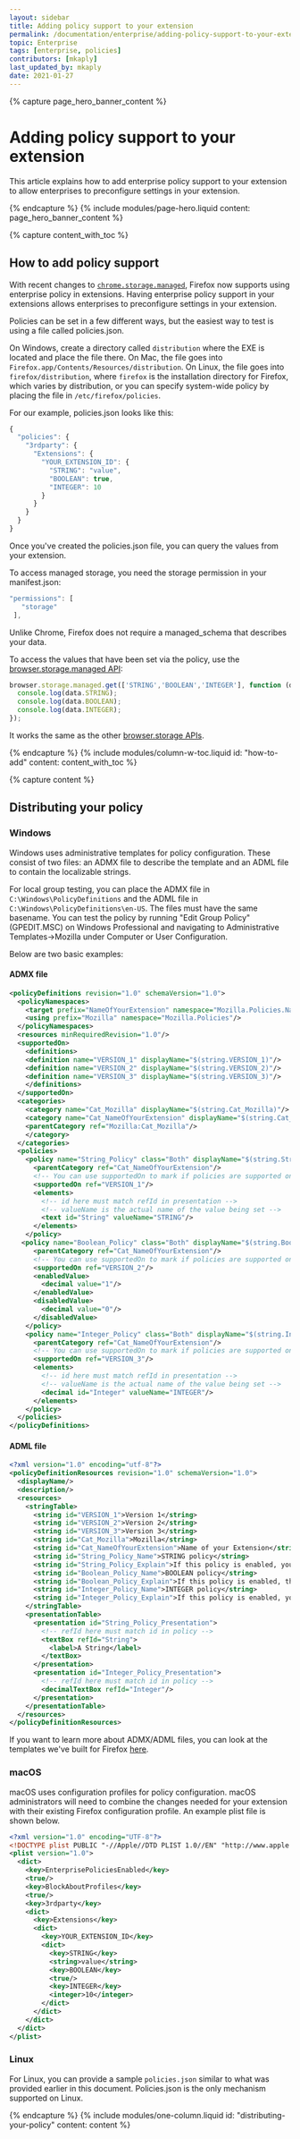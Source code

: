 ```yaml
---
layout: sidebar
title: Adding policy support to your extension
permalink: /documentation/enterprise/adding-policy-support-to-your-extension/
topic: Enterprise
tags: [enterprise, policies]
contributors: [mkaply]
last_updated_by: mkaply
date: 2021-01-27
---
```


<!-- Page Hero Banner -->

{% capture page_hero_banner_content %}

# Adding policy support to your extension

This article explains how to add enterprise policy support to your extension to allow enterprises to preconfigure settings in your extension. 

{% endcapture %}
{% include modules/page-hero.liquid
	content: page_hero_banner_content
%}

<!-- END: Page Hero Banner -->

<!-- Content with Table of Contents Module -->

{% capture content_with_toc %}

## How to add policy support 

With recent changes to [`chrome.storage.managed`][chrome-store-manage], Firefox now supports using enterprise policy in extensions. Having enterprise policy support in your extensions allows enterprises to preconfigure settings in your extension.

Policies can be set in a few different ways, but the easiest way to test is using a file called policies.json.

On Windows, create a directory called `distribution` where the EXE is located and place the file there. On Mac, the file goes into `Firefox.app/Contents/Resources/distribution`. On Linux, the file goes into `firefox/distribution`, where `firefox` is the installation directory for Firefox, which varies by distribution, or you can specify system-wide policy by placing the file in `/etc/firefox/policies`.

For our example, policies.json looks like this:

<!-- START: Syntax Highlighting -->
```js
{
  "policies": {
    "3rdparty": {
      "Extensions": {
        "YOUR_EXTENSION_ID": {
          "STRING": "value",
          "BOOLEAN": true,
          "INTEGER": 10
        }
      }
    }
  }
}

```
<!-- END: Syntax Highlighting -->
Once you've created the policies.json file, you can query the values from your extension.

To access managed storage, you need the storage permission in your manifest.json:

<!-- START: Syntax Highlighting -->
```js
"permissions": [
   "storage"
 ],
```
<!-- END: Syntax Highlighting -->

Unlike Chrome, Firefox does not require a managed_schema that describes your data.

To access the values that have been set via the policy, use the [browser.storage.managed API][chrome-store-manage]:

<!-- START: Syntax Highlighting -->
```js
browser.storage.managed.get(['STRING','BOOLEAN','INTEGER'], function (data) {            
  console.log(data.STRING);
  console.log(data.BOOLEAN);
  console.log(data.INTEGER);
});
```
<!-- END: Syntax Highlighting -->

It works the same as the other [browser.storage APIs](https://developer.mozilla.org/docs/Mozilla/Add-ons/WebExtensions/API/storage).

{% endcapture %}
{% include modules/column-w-toc.liquid
  id: "how-to-add"
  content: content_with_toc
%}

<!-- END: Content with Table of Contents -->

<!-- Single Column Body Module -->

{% capture content %}

## Distributing your policy 

### Windows 
Windows uses administrative templates for policy configuration. These consist of two files: an ADMX file to describe the template and an ADML file to contain the localizable strings.

For local group testing, you can place the ADMX file in `C:\Windows\PolicyDefinitions` and the ADML file in `C:\Windows\PolicyDefinitions\en-US`. The files must have the same basename. You can test the policy by running "Edit Group Policy" (GPEDIT.MSC) on Windows Professional and navigating to Administrative Templates->Mozilla under Computer or User Configuration.

Below are two basic examples: 

#### ADMX file

<!-- START: Syntax Highlighting -->
```xml
<policyDefinitions revision="1.0" schemaVersion="1.0">
  <policyNamespaces>
    <target prefix="NameOfYourExtension" namespace="Mozilla.Policies.NameOfYourExtension"/>
    <using prefix="Mozilla" namespace="Mozilla.Policies"/>
  </policyNamespaces>
  <resources minRequiredRevision="1.0"/>
  <supportedOn>
    <definitions>
    <definition name="VERSION_1" displayName="$(string.VERSION_1)"/>
    <definition name="VERSION_2" displayName="$(string.VERSION_2)"/>
    <definition name="VERSION_3" displayName="$(string.VERSION_3)"/>
    </definitions>
  </supportedOn>
  <categories>
    <category name="Cat_Mozilla" displayName="$(string.Cat_Mozilla)"/>
    <category name="Cat_NameOfYourExtension" displayName="$(string.Cat_NameOfYourExtension)">
    <parentCategory ref="Mozilla:Cat_Mozilla"/>
    </category>
  </categories>
  <policies>
    <policy name="String_Policy" class="Both" displayName="$(string.String_Policy_Name)" explainText="$(string.String_Policy_Explain)" presentation="$(presentation.String_Policy_Presentation)" key="Software\Policies\Mozilla\Firefox\3rdparty\Extensions\YOUR_EXTENSION_ID">
      <parentCategory ref="Cat_NameOfYourExtension"/>
      <!-- You can use supportedOn to mark if policies are supported on particular versions of your extension -->
      <supportedOn ref="VERSION_1"/>
      <elements>
        <!-- id here must match refId in presentation -->
        <!-- valueName is the actual name of the value being set -->
        <text id="String" valueName="STRING"/>
      </elements>
    </policy>
   <policy name="Boolean_Policy" class="Both" displayName="$(string.Boolean_Policy_Name)" explainText="$(string.Boolean_Policy_Explain)" key="Software\Policies\Mozilla\Firefox\3rdparty\Extensions\YOUR_EXTENSION_ID" valueName="BOOLEAN">
      <parentCategory ref="Cat_NameOfYourExtension"/>
      <!-- You can use supportedOn to mark if policies are supported on particular versions of your extension -->
      <supportedOn ref="VERSION_2"/>
      <enabledValue>
        <decimal value="1"/>
      </enabledValue>
      <disabledValue>
        <decimal value="0"/>
      </disabledValue>
    </policy>
    <policy name="Integer_Policy" class="Both" displayName="$(string.Integer_Policy_Name)" explainText="$(string.Integer_Policy_Explain)" presentation="$(presentation.Integer_Policy_Presentation)" key="Software\Policies\Mozilla\Firefox\3rdparty\Extensions\YOUR_EXTENSION_ID">
      <parentCategory ref="Cat_NameOfYourExtension"/>
      <!-- You can use supportedOn to mark if policies are supported on particular versions of your extension -->
      <supportedOn ref="VERSION_3"/>
      <elements>
        <!-- id here must match refId in presentation -->
        <!-- valueName is the actual name of the value being set -->
        <decimal id="Integer" valueName="INTEGER"/>
      </elements>
    </policy>
  </policies>
</policyDefinitions>
```
<!-- END: Syntax Highlighting -->

#### ADML file 
<!-- START: Syntax Highlighting -->
```xml
<?xml version="1.0" encoding="utf-8"?>
<policyDefinitionResources revision="1.0" schemaVersion="1.0">
  <displayName/>
  <description/>
  <resources>
    <stringTable>
      <string id="VERSION_1">Version 1</string>
      <string id="VERSION_2">Version 2</string>
      <string id="VERSION_3">Version 3</string>
      <string id="Cat_Mozilla">Mozilla</string>
      <string id="Cat_NameOfYourExtension">Name of your Extension</string>
      <string id="String_Policy_Name">STRING policy</string>
      <string id="String_Policy_Explain">If this policy is enabled, you can set the string.</string>
      <string id="Boolean_Policy_Name">BOOLEAN policy</string>
      <string id="Boolean_Policy_Explain">If this policy is enabled, the boolean is true. If this policy is disabled, the boolean is false.</string>
      <string id="Integer_Policy_Name">INTEGER policy</string>
      <string id="Integer_Policy_Explain">If this policy is enabled, you can set the integer.</string>
    </stringTable>
    <presentationTable>
      <presentation id="String_Policy_Presentation">
        <!-- refId here must match id in policy -->
        <textBox refId="String">
          <label>A String</label>
        </textBox>
      </presentation>
      <presentation id="Integer_Policy_Presentation">
        <!-- refId here must match id in policy -->
        <decimalTextBox refId="Integer"/>
      </presentation>
    </presentationTable>
  </resources>
</policyDefinitionResources>
```
<!-- END: Syntax Highlighting -->

If you want to learn more about ADMX/ADML files, you can look at the templates we've built for Firefox [here](https://github.com/mozilla/policy-templates/tree/master/windows).

### macOS
macOS uses configuration profiles for policy configuration. macOS administrators will need to combine the changes needed for your extension with their existing Firefox configuration profile. An example plist file is shown below.

<!-- START: Syntax Highlighting -->
```xml
<?xml version="1.0" encoding="UTF-8"?>
<!DOCTYPE plist PUBLIC "-//Apple//DTD PLIST 1.0//EN" "http://www.apple.com/DTDs/PropertyList-1.0.dtd">
<plist version="1.0">
  <dict>
    <key>EnterprisePoliciesEnabled</key>
    <true/>
    <key>BlockAboutProfiles</key>
    <true/>
    <key>3rdparty</key>
    <dict>
      <key>Extensions</key>
      <dict>
        <key>YOUR_EXTENSION_ID</key>
        <dict>
          <key>STRING</key>
          <string>value</string>
          <key>BOOLEAN</key>
          <true/>
          <key>INTEGER</key>
          <integer>10</integer>
        </dict>
      </dict>
    </dict>
  </dict>
</plist>
```
<!-- END: Syntax Highlighting -->

### Linux 
For Linux, you can provide a sample `policies.json` similar to what was provided earlier in this document. Policies.json is the only mechanism supported on Linux.

{% endcapture %}
{% include modules/one-column.liquid
  id: "distributing-your-policy"
  content: content
%}

<!-- END: Single Column Body Module -->

[chrome-store-manage]:https://developer.mozilla.org/docs/Mozilla/Add-ons/WebExtensions/API/storage/managed
